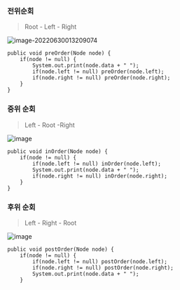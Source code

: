 ### **전위순회**

> Root - Left - Right

![image-20220630013209074](C:\Users\pulpu\AppData\Roaming\Typora\typora-user-images\image-20220630013209074.png)

```
public void preOrder(Node node) {
	if(node != null) {
		System.out.print(node.data + " ");
		if(node.left != null) preOrder(node.left);
		if(node.right != null) preOrder(node.right);
	}
}
```



### **중위 순회**

> Left - Root -Right

![image](https://user-images.githubusercontent.com/57785267/176489920-1cef75c6-dcad-4472-b7bf-e4a730f9861d.png)

```
public void inOrder(Node node) {
	if(node != null) {
		if(node.left != null) inOrder(node.left);
		System.out.print(node.data + " ");
		if(node.right != null) inOrder(node.right);
	}
}
```

### **후위 순회**

> Left - Right - Root

![image](https://user-images.githubusercontent.com/57785267/176489841-99601bf6-124f-43ce-b3eb-2939bbf27585.png)

```
public void postOrder(Node node) {
	if(node != null) {
		if(node.left != null) postOrder(node.left);
		if(node.right != null) postOrder(node.right);
		System.out.print(node.data + " ");
	}
```

